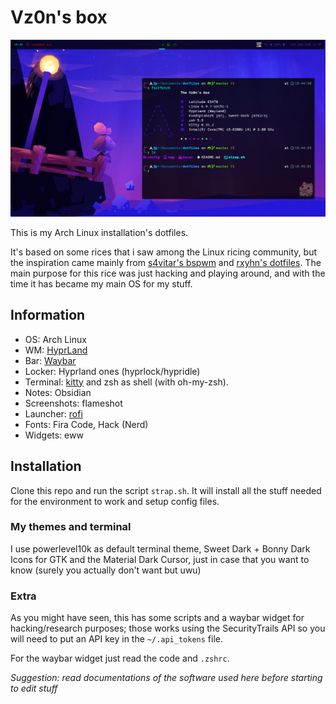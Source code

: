# Vz0n's box

![Preview](img/preview.png)

This is my Arch Linux installation's dotfiles.

It's based on some rices that i saw among the Linux ricing community, but the inspiration came mainly from [s4vitar's bspwm](https://github.com/yorkox0/autoBspwm) and [rxyhn's dotfiles](https://github.com/rxyhn/yuki). The main purpose for this rice was just hacking and playing around, and with the time it has became my main OS for my stuff.

## Information

- OS: Arch Linux
- WM: [HyprLand](https://github.com/hyprwm/Hyprland)
- Bar: [Waybar](https://github.com/Alexays/Waybar)
- Locker: Hyprland ones (hyprlock/hypridle)
- Terminal: [kitty](https://github.com/kovidgoyal/kitty) and zsh as shell (with oh-my-zsh).
- Notes: Obsidian
- Screenshots: flameshot
- Launcher: [rofi](https://github.com/davatorium/rofi)
- Fonts: Fira Code, Hack (Nerd)
- Widgets: eww

## Installation

Clone this repo and run the script `strap.sh`. It will install all the stuff needed for the environment to work and setup config files.

### My themes and terminal

I use powerlevel10k as default terminal theme, Sweet Dark + Bonny Dark Icons for GTK and the Material Dark Cursor, just in case that you want to know (surely you actually don't want but uwu)

### Extra

As you might have seen, this has some scripts and a waybar widget for hacking/research purposes; those works using the SecurityTrails API so you will need to put an API key in the `~/.api_tokens` file. 

For the waybar widget just read the code and `.zshrc`.

*Suggestion: read documentations of the software used here before starting to edit stuff*